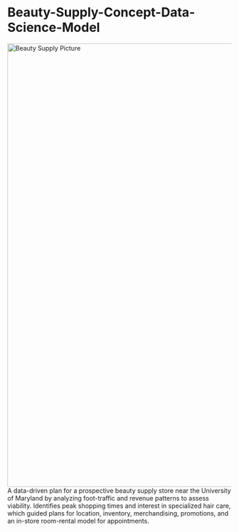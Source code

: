 # Beauty-Supply-Concept-Data-Science-Model
<img width="1043" height="996" alt="Beauty Supply Picture" src="https://github.com/user-attachments/assets/60892d45-2e0e-4c8e-86d4-9bb32feaf290" />
A data-driven plan for a prospective beauty supply store near the University of Maryland by analyzing foot-traffic and revenue patterns to assess viability. Identifies peak shopping times and interest in specialized hair care, which guided plans for location, inventory, merchandising, promotions, and an in-store room-rental model for appointments.
